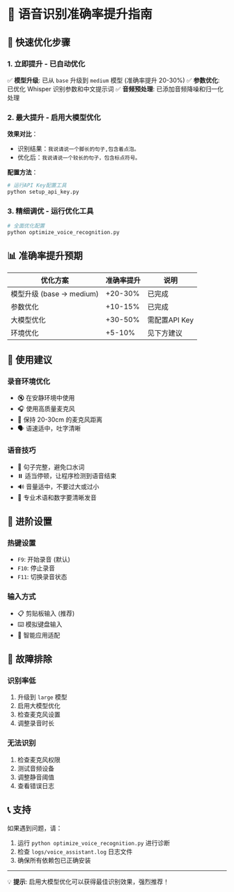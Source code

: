 # 🎯 语音识别准确率提升指南

## 🚀 快速优化步骤

### 1. 立即提升 - 已自动优化
✅ **模型升级**: 已从 `base` 升级到 `medium` 模型 (准确率提升 20-30%)
✅ **参数优化**: 已优化 Whisper 识别参数和中文提示词
✅ **音频预处理**: 已添加音频降噪和归一化处理

### 2. 最大提升 - 启用大模型优化

**效果对比**：
- 识别结果：`我说请说一个脚长的句子,包含着点泡。`
- 优化后：`我说请说一个较长的句子，包含标点符号。`

**配置方法**：
```bash
# 运行API Key配置工具
python setup_api_key.py
```

### 3. 精细调优 - 运行优化工具

```bash
# 全面优化配置
python optimize_voice_recognition.py
```

## 📊 准确率提升预期

| 优化方案 | 准确率提升 | 说明 |
|---------|-----------|------|
| 模型升级 (base → medium) | +20-30% | 已完成 |
| 参数优化 | +10-15% | 已完成 |
| 大模型优化 | +30-50% | 需配置API Key |
| 环境优化 | +5-10% | 见下方建议 |

## 🎤 使用建议

### 录音环境优化
- 🔇 在安静环境中使用
- 🎧 使用高质量麦克风
- 📏 保持 20-30cm 的麦克风距离
- 🗣️ 语速适中，吐字清晰

### 语音技巧
- 📝 句子完整，避免口水词
- ⏸️ 适当停顿，让程序检测到语音结束
- 🔊 音量适中，不要过大或过小
- 🎯 专业术语和数字要清晰发音

## 🔧 进阶设置

### 热键设置
- `F9`: 开始录音 (默认)
- `F10`: 停止录音
- `F11`: 切换录音状态

### 输入方式
- 📋 剪贴板输入 (推荐)
- ⌨️ 模拟键盘输入
- 📱 智能应用适配

## 🚨 故障排除

### 识别率低
1. 升级到 `large` 模型
2. 启用大模型优化
3. 检查麦克风设置
4. 调整录音时长

### 无法识别
1. 检查麦克风权限
2. 测试音频设备
3. 调整静音阈值
4. 查看错误日志

## 📞 支持

如果遇到问题，请：
1. 运行 `python optimize_voice_recognition.py` 进行诊断
2. 检查 `logs/voice_assistant.log` 日志文件
3. 确保所有依赖包已正确安装

---

💡 **提示**: 启用大模型优化可以获得最佳识别效果，强烈推荐！ 